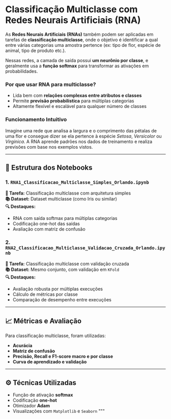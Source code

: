 # Classificação Multiclasse com Redes Neurais Artificiais (RNA)

As **Redes Neurais Artificiais (RNAs)** também podem ser aplicadas em tarefas de **classificação multiclasse**, onde o objetivo é identificar a qual entre várias categorias uma amostra pertence (ex: tipo de flor, espécie de animal, tipo de produto etc.).

Nessas redes, a camada de saída possui **um neurônio por classe**, e geralmente usa a **função softmax** para transformar as ativações em probabilidades.

### Por que usar RNA para multiclasse?

- Lida bem com **relações complexas entre atributos e classes**
- Permite **previsão probabilística** para múltiplas categorias
- Altamente flexível e escalável para qualquer número de classes

### Funcionamento Intuitivo

Imagine uma rede que analisa a largura e o comprimento das pétalas de uma flor e consegue dizer se ela pertence à espécie *Setosa*, *Versicolor* ou *Virginica*. A RNA aprende padrões nos dados de treinamento e realiza previsões com base nos exemplos vistos.

---

## 📂 Estrutura dos Notebooks

### 1. `RNA1_Classificacao_Multiclasse_Simples_Orlando.ipynb`
**📌 Tarefa:** Classificação multiclasse com arquitetura simples  
**📚 Dataset:** Dataset multiclasse (como Iris ou similar)  
**🔍 Destaques:**
- RNA com saída softmax para múltiplas categorias
- Codificação one-hot das saídas
- Avaliação com matriz de confusão

### 2. `RNA2_Classificacao_Multiclasse_Validacao_Cruzada_Orlando.ipynb`
**📌 Tarefa:** Classificação multiclasse com validação cruzada  
**📚 Dataset:** Mesmo conjunto, com validação em `KFold`  
**🔍 Destaques:**
- Avaliação robusta por múltiplas execuções
- Cálculo de métricas por classe
- Comparação de desempenho entre execuções

---

## 📈 Métricas e Avaliação

Para classificação multiclasse, foram utilizadas:

- **Acurácia**
- **Matriz de confusão**
- **Precisão, Recall e F1-score macro e por classe**
- **Curva de aprendizado e validação**

---

## ⚙️ Técnicas Utilizadas

- Função de ativação **softmax**
- Codificação **one-hot**
- Otimizador **Adam**
- Visualizações com `Matplotlib` e `Seaborn`
"""
